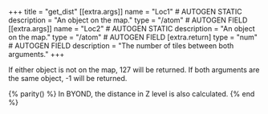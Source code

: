 +++
title = "get_dist"
[[extra.args]]
name = "Loc1" # AUTOGEN STATIC
description = "An object on the map."
type = "/atom" # AUTOGEN FIELD
[[extra.args]]
name = "Loc2" # AUTOGEN STATIC
description = "An object on the map."
type = "/atom" # AUTOGEN FIELD
[extra.return]
type = "num" # AUTOGEN FIELD
description = "The number of tiles between both arguments."
+++

If either object is not on the map, 127 will be returned.
If both arguments are the same object, -1 will be returned.

{% parity() %}
In BYOND, the distance in Z level is also calculated.
{% end %}
